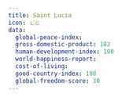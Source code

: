 ```yaml
---
title: Saint Lucia
icon: 🇱🇨
data:
  global-peace-index:
  gross-domestic-product: 182
  human-development-index: 108
  world-happiness-report:
  cost-of-living:
  good-country-index: 108
  global-freedom-score: 30
---
```



